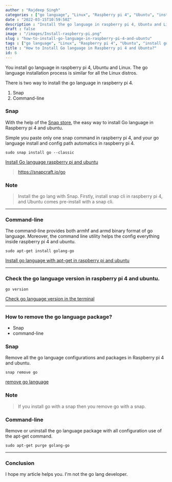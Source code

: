 ```yaml
---
author : "Rajdeep Singh"
categories : ["go language", "Linux", "Raspberry pi 4", "Ubuntu", "install go language"]
date : "2022-03-15T10:59:50Z"
description : "Install the go language in raspberry pi 4, Ubuntu and Linux."
draft : false
image : "/images/Install-raspberry-pi.png"
slug : "how-to-install-go-language-in-raspberry-pi-4-and-ubuntu"
tags : ["go language", "Linux", "Raspberry pi 4", "Ubuntu", "install go language"]
title : "How to Install Go language in Raspberry pi 4 and Ubuntu?"
id: 6
---
```



You install go language in raspberry pi 4, Ubuntu and Linux. The go language installation process is similar for all the Linux distros.

There is two way to install the go language in raspberry pi 4.

1. Snap
2. Command-line

### Snap

With the help of the [Snap store](https://snapcraft.io/go), the easy way to install Go language in Raspberry pi 4 and ubuntu.

Simple you paste only one snap command in raspberry pi 4, and your go language install and config path automatics in raspberry pi 4.

```Command
sudo snap install go --classic
```

[Install Go language raspberry pi and ubuntu](images/2022/03/carbon--3-.png)

> https://snapcraft.io/go

### Note

> Install the go lang with Snap. Firstly, install snap cli in raspberry pi 4, and Ubuntu comes pre-install with a snap cli.

---

### Command-line

The command-line provides both armhf and armd binary format of go language. Moreover, the command line utility helps the config everything inside raspberry pi 4 and ubuntu.

```
sudo apt-get install golang-go
```

[Install go language with apt-get in raspberry pi and ubuntu](images/carbon--5-.png)

---

### Check the go language version in raspberry pi 4 and ubuntu.

```
go version
```

[Check go language version in the terminal](images/carbon--6--1.png)



---

### How to remove the go language package?

* Snap
* command-line

### Snap

Remove all the go language configurations and packages in Raspberry pi 4 and ubuntu.

```
snap remove go
```
[remove go language](images/2022/03/carbon--4-.png)

### Note

> If you install go with a snap then you remove go with a snap.



### Command-line

Remove or uninstall the go language package with all configuration use of the apt-get command.

```command
sudo apt-get purge golang-go
```



---

### Conclusion

I hope my article helps you. I'm not the go lang developer.



